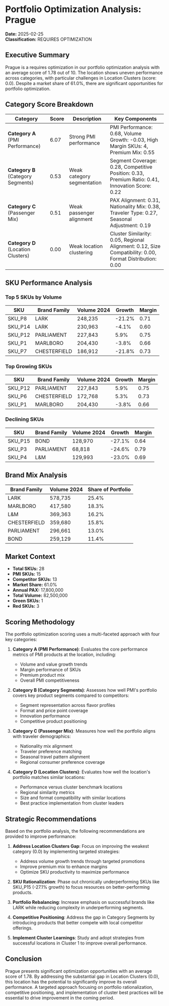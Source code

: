 # Portfolio Optimization Analysis: Prague
**Date:** 2025-02-25  
**Classification:** REQUIRES OPTIMIZATION  

## Executive Summary

Prague is a requires optimization in our portfolio optimization analysis with an average score of 1.78 out of 10. The location shows uneven performance across categories, with particular challenges in Location Clusters (score: 0.0). Despite a market share of 61.0%, there are significant opportunities for portfolio optimization.

## Category Score Breakdown

| Category | Score | Description | Key Components |
|----------|-------|-------------|----------------|
| **Category A** (PMI Performance) | 6.07 | Strong PMI performance | PMI Performance: 0.68, Volume Growth: -0.03, High Margin SKUs: 4, Premium Mix: 0.55 |
| **Category B** (Category Segments) | 0.53 | Weak category segmentation | Segment Coverage: 0.28, Competitive Position: 0.33, Premium Ratio: 0.41, Innovation Score: 0.22 |
| **Category C** (Passenger Mix) | 0.51 | Weak passenger alignment | PAX Alignment: 0.31, Nationality Mix: 0.38, Traveler Type: 0.27, Seasonal Adjustment: 0.19 |
| **Category D** (Location Clusters) | 0.00 | Weak location clustering | Cluster Similarity: 0.05, Regional Alignment: 0.12, Size Compatibility: 0.00, Format Distribution: 0.00 |

## SKU Performance Analysis

### Top 5 SKUs by Volume

| SKU | Brand Family | Volume 2024 | Growth | Margin |
|-----|--------------|-------------|--------|--------|
| SKU_P8 | LARK | 248,235 | -21.2% | 0.71 |
| SKU_P14 | LARK | 230,963 | -4.1% | 0.60 |
| SKU_P12 | PARLIAMENT | 227,843 | 5.9% | 0.75 |
| SKU_P1 | MARLBORO | 204,430 | -3.8% | 0.66 |
| SKU_P7 | CHESTERFIELD | 186,912 | -21.8% | 0.73 |

### Top Growing SKUs

| SKU | Brand Family | Volume 2024 | Growth | Margin |
|-----|--------------|-------------|--------|--------|
| SKU_P12 | PARLIAMENT | 227,843 | 5.9% | 0.75 |
| SKU_P6 | CHESTERFIELD | 172,768 | 5.3% | 0.73 |
| SKU_P1 | MARLBORO | 204,430 | -3.8% | 0.66 |

### Declining SKUs

| SKU | Brand Family | Volume 2024 | Growth | Margin |
|-----|--------------|-------------|--------|--------|
| SKU_P15 | BOND | 128,970 | -27.1% | 0.64 |
| SKU_P3 | PARLIAMENT | 68,818 | -24.6% | 0.79 |
| SKU_P4 | L&M | 129,993 | -23.0% | 0.69 |

## Brand Mix Analysis

| Brand Family | Volume 2024 | Share of Portfolio |
|--------------|-------------|--------------------|
| LARK | 578,735 | 25.4% |
| MARLBORO | 417,580 | 18.3% |
| L&M | 369,363 | 16.2% |
| CHESTERFIELD | 359,680 | 15.8% |
| PARLIAMENT | 296,661 | 13.0% |
| BOND | 259,129 | 11.4% |

## Market Context

* **Total SKUs:** 28
* **PMI SKUs:** 15
* **Competitor SKUs:** 13
* **Market Share:** 61.0%
* **Annual PAX:** 17,800,000
* **Total Volume:** 82,500,000
* **Green SKUs:** 1
* **Red SKUs:** 3

## Scoring Methodology

The portfolio optimization scoring uses a multi-faceted approach with four key categories:

1. **Category A (PMI Performance)**: Evaluates the core performance metrics of PMI products at the location, including:
   - Volume and value growth trends
   - Margin performance of SKUs
   - Premium product mix
   - Overall PMI competitiveness

2. **Category B (Category Segments)**: Assesses how well PMI's portfolio covers key product segments compared to competitors:
   - Segment representation across flavor profiles
   - Format and price point coverage
   - Innovation performance
   - Competitive product positioning

3. **Category C (Passenger Mix)**: Measures how well the portfolio aligns with traveler demographics:
   - Nationality mix alignment
   - Traveler preference matching
   - Seasonal travel pattern alignment
   - Regional consumer preference coverage

4. **Category D (Location Clusters)**: Evaluates how well the location's portfolio matches similar locations:
   - Performance versus cluster benchmark locations
   - Regional similarity metrics
   - Size and format compatibility with similar locations
   - Best practice implementation from cluster leaders

## Strategic Recommendations

Based on the portfolio analysis, the following recommendations are provided to improve performance:

1. **Address Location Clusters Gap**: Focus on improving the weakest category (0.0) by implementing targeted strategies:
   - Address volume growth trends through targeted promotions
   - Improve premium mix to enhance margins
   - Optimize SKU productivity to maximize performance

2. **SKU Rationalization**: Phase out chronically underperforming SKUs like SKU_P15 (-27.1% growth) to focus resources on better-performing products.

3. **Portfolio Rebalancing**: Increase emphasis on successful brands like LARK while reducing complexity in underperforming segments.

4. **Competitive Positioning**: Address the gap in Category Segments by introducing products that better compete with local competitor offerings.

5. **Implement Cluster Learnings**: Study and adopt strategies from successful locations in Cluster 1 to improve overall performance.

## Conclusion

Prague presents significant optimization opportunities with an average score of 1.78. By addressing the substantial gap in Location Clusters (0.0), this location has the potential to significantly improve its overall performance. A targeted approach focusing on portfolio rationalization, competitive positioning, and implementation of cluster best practices will be essential to drive improvement in the coming period.
